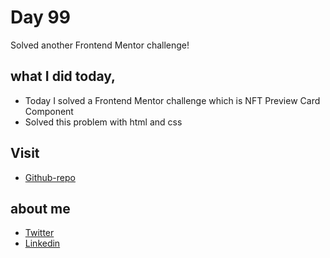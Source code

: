 # Day 99

Solved another Frontend Mentor challenge!


## what I did today,

 - Today I solved a Frontend Mentor challenge which is NFT Preview Card Component
 - Solved this problem with html and css



## Visit

 - [Github-repo](https://github.com/KaranChandekar/NFT-preview-card-component)

 
## about me

 - [Twitter](https://twitter.com/karan_chandekar)
 - [Linkedin](https://www.linkedin.com/in/karan-chandekar-a87263219/)


